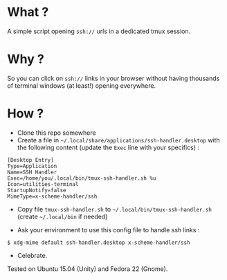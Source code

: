 # What ?

A simple script opening `ssh://` urls in a dedicated tmux session.

# Why ?

So you can click on `ssh://` links in your browser without having thousands
of terminal windows (at least!) opening everywhere.

# How ?

- Clone this repo somewhere
- Create a file in `~/.local/share/applications/ssh-handler.desktop` with the
following content (update the `Exec` line with your specifics) :

```
[Desktop Entry]
Type=Application
Name=SSH Handler
Exec=/home/you/.local/bin/tmux-ssh-handler.sh %u
Icon=utilities-terminal
StartupNotify=false
MimeType=x-scheme-handler/ssh
```

- Copy file `tmux-ssh-handler.sh` to `~/.local/bin/tmux-ssh-handler.sh` (create `~/.local/bin` if needed)

- Ask your environment to use this config file to handle ssh links :

```
$ xdg-mime default ssh-handler.desktop x-scheme-handler/ssh
```

- Celebrate.

Tested on Ubuntu 15.04 (Unity) and Fedora 22 (Gnome).
